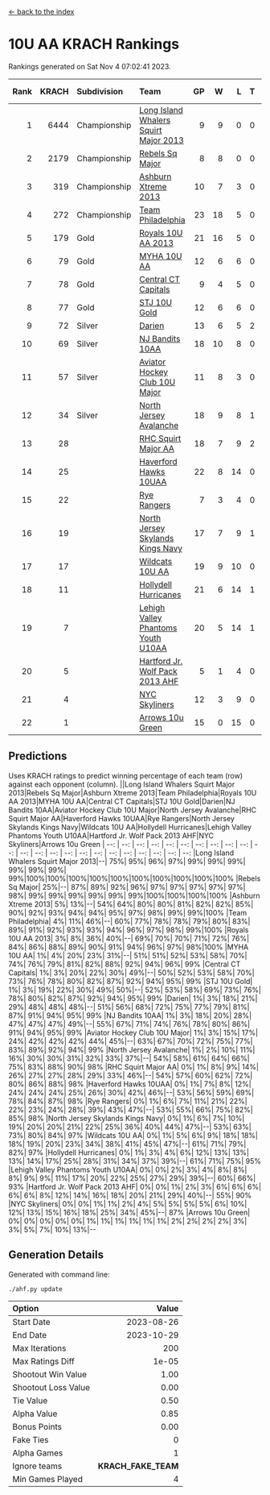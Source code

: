 [<- back to the index](readme.md)
# 10U AA KRACH Rankings
Rankings generated on Sat Nov  4 07:02:41 2023.

Rank|KRACH|Subdivision|Team|GP|W|L|T|OTW|OTL|SoS|Exp Wins|Win Diff
---:|---:|:---|:---|---:|---:|---:|---:|---:|---:|---:|---:|---:
1|6444|Championship|[Long Island Whalers Squirt Major 2013](https://gamesheetstats.com/seasons/3659/teams/140229/schedule)|9|9|0|0|0|0|105|9.8|-0.0
2|2179|Championship|[Rebels Sq Major](https://gamesheetstats.com/seasons/3659/teams/140243/schedule)|8|8|0|0|0|0|38|8.8|-0.0
3|319|Championship|[Ashburn Xtreme 2013](https://gamesheetstats.com/seasons/3659/teams/140230/schedule)|10|7|3|0|0|0|687|7.9|0.0
4|272|Championship|[Team Philadelphia](https://gamesheetstats.com/seasons/3659/teams/140238/schedule)|23|18|5|0|0|1|340|18.9|0.0
5|179|Gold|[Royals 10U AA 2013](https://gamesheetstats.com/seasons/3659/teams/140237/schedule)|21|16|5|0|1|1|358|16.9|0.0
6|79|Gold|[MYHA 10U AA](https://gamesheetstats.com/seasons/3659/teams/140235/schedule)|12|6|6|0|0|0|731|6.9|0.0
7|78|Gold|[Central CT Capitals](https://gamesheetstats.com/seasons/3659/teams/140231/schedule)|9|4|5|0|0|0|942|4.9|0.0
8|77|Gold|[STJ 10U Gold](https://gamesheetstats.com/seasons/3659/teams/140234/schedule)|12|6|6|0|2|1|126|6.9|0.0
9|72|Silver|[Darien](https://gamesheetstats.com/seasons/3659/teams/140245/schedule)|13|6|5|2|0|0|361|7.9|0.0
10|69|Silver|[NJ Bandits 10AA](https://gamesheetstats.com/seasons/3659/teams/140232/schedule)|18|10|8|0|0|1|415|10.9|0.0
11|57|Silver|[Aviator Hockey Club 10U Major](https://gamesheetstats.com/seasons/3659/teams/140244/schedule)|11|8|3|0|0|0|26|8.9|0.0
12|34|Silver|[North Jersey Avalanche](https://gamesheetstats.com/seasons/3659/teams/140249/schedule)|18|9|8|1|0|0|61|10.4|0.0
13|28||[RHC Squirt Major AA](https://gamesheetstats.com/seasons/3659/teams/140241/schedule)|18|7|9|2|1|0|405|8.9|0.0
14|25||[Haverford Hawks 10UAA](https://gamesheetstats.com/seasons/3659/teams/140236/schedule)|22|8|14|0|0|0|187|8.9|0.0
15|22||[Rye Rangers](https://gamesheetstats.com/seasons/3659/teams/140242/schedule)|7|3|4|0|0|0|73|3.9|0.0
16|19||[North Jersey Skylands Kings Navy](https://gamesheetstats.com/seasons/3659/teams/140247/schedule)|17|7|9|1|0|1|46|8.4|0.0
17|17||[Wildcats 10U AA](https://gamesheetstats.com/seasons/3659/teams/140250/schedule)|19|9|10|0|1|0|46|9.9|0.0
18|11||[Hollydell Hurricanes](https://gamesheetstats.com/seasons/3659/teams/140240/schedule)|21|6|14|1|0|0|453|7.4|0.0
19|7||[Lehigh Valley Phantoms Youth U10AA](https://gamesheetstats.com/seasons/3659/teams/140239/schedule)|20|5|14|1|0|0|354|6.4|0.0
20|5||[Hartford Jr. Wolf Pack 2013 AHF](https://gamesheetstats.com/seasons/3659/teams/140246/schedule)|5|1|4|0|0|0|385|1.9|0.0
21|4||[NYC Skyliners](https://gamesheetstats.com/seasons/3659/teams/140252/schedule)|12|3|9|0|0|0|32|3.9|0.0
22|1||[Arrows 10u Green](https://gamesheetstats.com/seasons/3659/teams/140251/schedule)|15|0|15|0|0|0|162|0.9|0.0

## Predictions
Uses KRACH ratings to predict winning percentage of each team (row) against each opponent (column).
||Long Island Whalers Squirt Major 2013|Rebels Sq Major|Ashburn Xtreme 2013|Team Philadelphia|Royals 10U AA 2013|MYHA 10U AA|Central CT Capitals|STJ 10U Gold|Darien|NJ Bandits 10AA|Aviator Hockey Club 10U Major|North Jersey Avalanche|RHC Squirt Major AA|Haverford Hawks 10UAA|Rye Rangers|North Jersey Skylands Kings Navy|Wildcats 10U AA|Hollydell Hurricanes|Lehigh Valley Phantoms Youth U10AA|Hartford Jr. Wolf Pack 2013 AHF|NYC Skyliners|Arrows 10u Green
| --: | --: | --: | --: | --: | --: | --: | --: | --: | --: | --: | --: | --: | --: | --: | --: | --: | --: | --: | --: | --: | --: | --: 
|Long Island Whalers Squirt Major 2013|--| 75%| 95%| 96%| 97%| 99%| 99%| 99%| 99%| 99%| 99%| 99%|100%|100%|100%|100%|100%|100%|100%|100%|100%|100%
|Rebels Sq Major| 25%|--| 87%| 89%| 92%| 96%| 97%| 97%| 97%| 97%| 97%| 98%| 99%| 99%| 99%| 99%| 99%| 99%|100%|100%|100%|100%
|Ashburn Xtreme 2013|  5%| 13%|--| 54%| 64%| 80%| 80%| 81%| 82%| 82%| 85%| 90%| 92%| 93%| 94%| 94%| 95%| 97%| 98%| 99%| 99%|100%
|Team Philadelphia|  4%| 11%| 46%|--| 60%| 77%| 78%| 78%| 79%| 80%| 83%| 89%| 91%| 92%| 93%| 93%| 94%| 96%| 97%| 98%| 99%|100%
|Royals 10U AA 2013|  3%|  8%| 36%| 40%|--| 69%| 70%| 70%| 71%| 72%| 76%| 84%| 86%| 88%| 89%| 90%| 91%| 94%| 96%| 97%| 98%|100%
|MYHA 10U AA|  1%|  4%| 20%| 23%| 31%|--| 51%| 51%| 52%| 53%| 58%| 70%| 74%| 76%| 79%| 81%| 82%| 88%| 92%| 94%| 96%| 99%
|Central CT Capitals|  1%|  3%| 20%| 22%| 30%| 49%|--| 50%| 52%| 53%| 58%| 70%| 73%| 76%| 78%| 80%| 82%| 87%| 92%| 94%| 95%| 99%
|STJ 10U Gold|  1%|  3%| 19%| 22%| 30%| 49%| 50%|--| 52%| 53%| 58%| 69%| 73%| 76%| 78%| 80%| 82%| 87%| 92%| 94%| 95%| 99%
|Darien|  1%|  3%| 18%| 21%| 29%| 48%| 48%| 48%|--| 51%| 56%| 68%| 72%| 75%| 77%| 79%| 81%| 87%| 91%| 94%| 95%| 99%
|NJ Bandits 10AA|  1%|  3%| 18%| 20%| 28%| 47%| 47%| 47%| 49%|--| 55%| 67%| 71%| 74%| 76%| 78%| 80%| 86%| 91%| 94%| 95%| 99%
|Aviator Hockey Club 10U Major|  1%|  3%| 15%| 17%| 24%| 42%| 42%| 42%| 44%| 45%|--| 63%| 67%| 70%| 72%| 75%| 77%| 83%| 89%| 92%| 94%| 99%
|North Jersey Avalanche|  1%|  2%| 10%| 11%| 16%| 30%| 30%| 31%| 32%| 33%| 37%|--| 54%| 58%| 61%| 64%| 66%| 75%| 83%| 88%| 90%| 98%
|RHC Squirt Major AA|  0%|  1%|  8%|  9%| 14%| 26%| 27%| 27%| 28%| 29%| 33%| 46%|--| 54%| 57%| 60%| 62%| 72%| 80%| 86%| 88%| 98%
|Haverford Hawks 10UAA|  0%|  1%|  7%|  8%| 12%| 24%| 24%| 24%| 25%| 26%| 30%| 42%| 46%|--| 53%| 56%| 59%| 69%| 78%| 84%| 87%| 98%
|Rye Rangers|  0%|  1%|  6%|  7%| 11%| 21%| 22%| 22%| 23%| 24%| 28%| 39%| 43%| 47%|--| 53%| 55%| 66%| 75%| 82%| 85%| 98%
|North Jersey Skylands Kings Navy|  0%|  1%|  6%|  7%| 10%| 19%| 20%| 20%| 21%| 22%| 25%| 36%| 40%| 44%| 47%|--| 53%| 63%| 73%| 80%| 84%| 97%
|Wildcats 10U AA|  0%|  1%|  5%|  6%|  9%| 18%| 18%| 18%| 19%| 20%| 23%| 34%| 38%| 41%| 45%| 47%|--| 61%| 71%| 79%| 82%| 97%
|Hollydell Hurricanes|  0%|  1%|  3%|  4%|  6%| 12%| 13%| 13%| 13%| 14%| 17%| 25%| 28%| 31%| 34%| 37%| 39%|--| 61%| 71%| 75%| 95%
|Lehigh Valley Phantoms Youth U10AA|  0%|  0%|  2%|  3%|  4%|  8%|  8%|  8%|  9%|  9%| 11%| 17%| 20%| 22%| 25%| 27%| 29%| 39%|--| 60%| 66%| 93%
|Hartford Jr. Wolf Pack 2013 AHF|  0%|  0%|  1%|  2%|  3%|  6%|  6%|  6%|  6%|  6%|  8%| 12%| 14%| 16%| 18%| 20%| 21%| 29%| 40%|--| 55%| 90%
|NYC Skyliners|  0%|  0%|  1%|  1%|  2%|  4%|  5%|  5%|  5%|  5%|  6%| 10%| 12%| 13%| 15%| 16%| 18%| 25%| 34%| 45%|--| 87%
|Arrows 10u Green|  0%|  0%|  0%|  0%|  0%|  1%|  1%|  1%|  1%|  1%|  1%|  2%|  2%|  2%|  2%|  3%|  3%|  5%|  7%| 10%| 13%|--

## Generation Details

Generated with command line:
```
./ahf.py update
```

| Option | Value |
| :----- | ----: |
| Start Date | 2023-08-26 |
| End Date | 2023-10-29 |
| Max Iterations | 200 |
| Max Ratings Diff | 1e-05 |
| Shootout Win Value | 1.00 |
| Shootout Loss Value | 0.00 |
| Tie Value | 0.50 |
| Alpha Value | 0.85 |
| Bonus Points | 0.00 |
| Fake Ties | 0 |
| Alpha Games | 1 |
| Ignore teams | __KRACH_FAKE_TEAM__ |
| Min Games Played | 4 |

